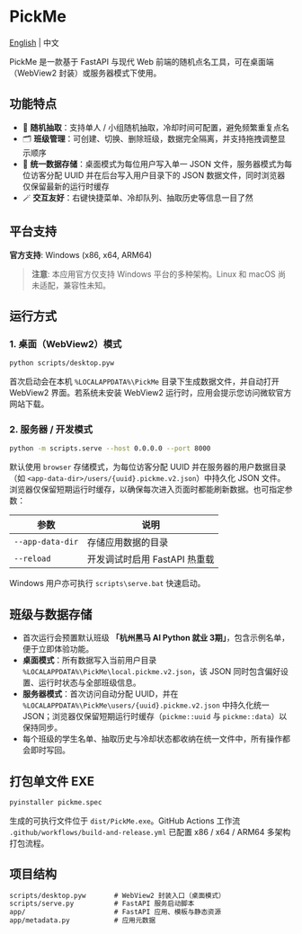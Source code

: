 # PickMe

[English](README.md) | 中文

PickMe 是一款基于 FastAPI 与现代 Web 前端的随机点名工具，可在桌面端（WebView2 封装）或服务器模式下使用。

## 功能特点

- 🎯 **随机抽取**：支持单人 / 小组随机抽取，冷却时间可配置，避免频繁重复点名
- 🗂️ **班级管理**：可创建、切换、删除班级，数据完全隔离，并支持拖拽调整显示顺序
- 💾 **统一数据存储**：桌面模式为每位用户写入单一 JSON 文件，服务器模式为每位访客分配 UUID 并在后台写入用户目录下的 JSON 数据文件，同时浏览器仅保留最新的运行时缓存
- 🪄 **交互友好**：右键快捷菜单、冷却队列、抽取历史等信息一目了然

## 平台支持

**官方支持**: Windows (x86, x64, ARM64)

> **注意**: 本应用官方仅支持 Windows 平台的多种架构。Linux 和 macOS 尚未适配，兼容性未知。

## 运行方式

### 1. 桌面（WebView2）模式

```bash
python scripts/desktop.pyw
```

首次启动会在本机 `%LOCALAPPDATA%\PickMe` 目录下生成数据文件，并自动打开 WebView2 界面。若系统未安装 WebView2 运行时，应用会提示您访问微软官方网站下载。

### 2. 服务器 / 开发模式

```bash
python -m scripts.serve --host 0.0.0.0 --port 8000
```

默认使用 `browser` 存储模式，为每位访客分配 UUID 并在服务器的用户数据目录（如 `<app-data-dir>/users/{uuid}.pickme.v2.json`）中持久化 JSON 文件。浏览器仅保留短期运行时缓存，以确保每次进入页面时都能刷新数据。也可指定参数：

| 参数 | 说明 |
| ---- | ---- |
| `--app-data-dir` | 存储应用数据的目录 |
| `--reload` | 开发调试时启用 FastAPI 热重载 |

Windows 用户亦可执行 `scripts\serve.bat` 快速启动。

## 班级与数据存储

- 首次运行会预置默认班级 **「杭州黑马 AI Python 就业 3期」**，包含示例名单，便于立即体验功能。
- **桌面模式**：所有数据写入当前用户目录 `%LOCALAPPDATA%\PickMe\local.pickme.v2.json`，该 JSON 同时包含偏好设置、运行时状态与全部班级信息。
- **服务器模式**：首次访问自动分配 UUID，并在 `%LOCALAPPDATA%\PickMe\users/{uuid}.pickme.v2.json` 中持久化统一 JSON；浏览器仅保留短期运行时缓存（`pickme::uuid` 与 `pickme::data`）以保持同步。
- 每个班级的学生名单、抽取历史与冷却状态都收纳在统一文件中，所有操作都会即时写回。

## 打包单文件 EXE

```bash
pyinstaller pickme.spec
```

生成的可执行文件位于 `dist/PickMe.exe`。GitHub Actions 工作流 `.github/workflows/build-and-release.yml` 已配置 x86 / x64 / ARM64 多架构打包流程。

## 项目结构

```txt
scripts/desktop.pyw       # WebView2 封装入口（桌面模式）
scripts/serve.py          # FastAPI 服务启动脚本
app/                      # FastAPI 应用、模板与静态资源
app/metadata.py           # 应用元数据
```
